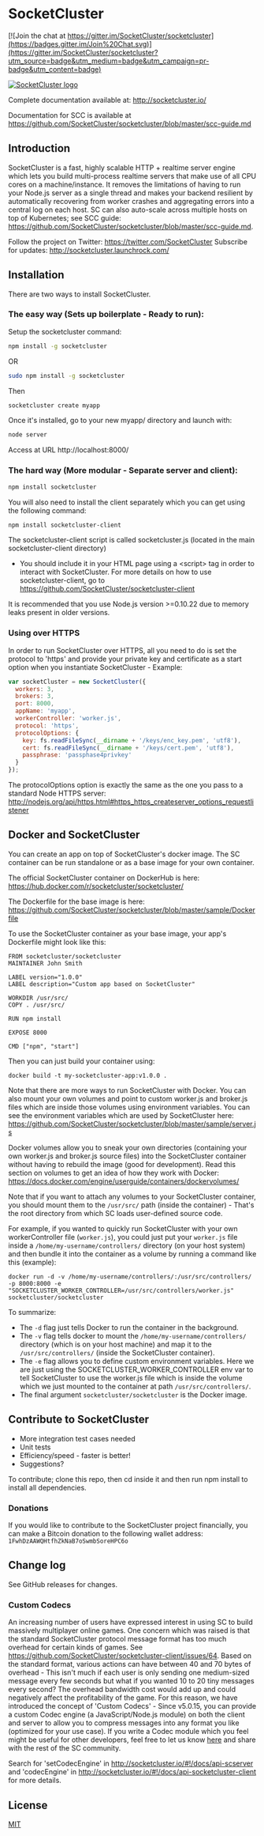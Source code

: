 SocketCluster
======

[![Join the chat at https://gitter.im/SocketCluster/socketcluster](https://badges.gitter.im/Join%20Chat.svg)](https://gitter.im/SocketCluster/socketcluster?utm_source=badge&utm_medium=badge&utm_campaign=pr-badge&utm_content=badge)

[![SocketCluster logo](https://raw.github.com/SocketCluster/socketcluster/master/assets/logo.png)](http://socketcluster.io/)

Complete documentation available at: http://socketcluster.io/

Documentation for SCC is available at https://github.com/SocketCluster/socketcluster/blob/master/scc-guide.md

## Introduction

SocketCluster is a fast, highly scalable HTTP + realtime server engine which lets you build multi-process
realtime servers that make use of all CPU cores on a machine/instance.
It removes the limitations of having to run your Node.js server as a single thread and makes your backend
resilient by automatically recovering from worker crashes and aggregating errors into a central log on each host.
SC can also auto-scale across multiple hosts on top of Kubernetes; see SCC guide: https://github.com/SocketCluster/socketcluster/blob/master/scc-guide.md.

Follow the project on Twitter: https://twitter.com/SocketCluster
Subscribe for updates: http://socketcluster.launchrock.com/


## Installation

There are two ways to install SocketCluster.


### The easy way (Sets up boilerplate - Ready to run):

Setup the socketcluster command:

```bash
npm install -g socketcluster
```

OR

```bash
sudo npm install -g socketcluster
```

Then

```bash
socketcluster create myapp
```

Once it's installed, go to your new myapp/ directory and launch with:

```bash
node server
```

Access at URL http://localhost:8000/

### The hard way (More modular - Separate server and client):

```bash
npm install socketcluster
```

You will also need to install the client separately which you can get using the following command:

```bash
npm install socketcluster-client
```

The socketcluster-client script is called socketcluster.js (located in the main socketcluster-client directory)
- You should include it in your HTML page using a &lt;script&gt; tag in order to interact with SocketCluster.
For more details on how to use socketcluster-client, go to https://github.com/SocketCluster/socketcluster-client

It is recommended that you use Node.js version >=0.10.22 due to memory leaks present in older versions.

### Using over HTTPS

In order to run SocketCluster over HTTPS, all you need to do is set the protocol to 'https' and
provide your private key and certificate as a start option when you instantiate SocketCluster - Example:

```js
var socketCluster = new SocketCluster({
  workers: 3,
  brokers: 3,
  port: 8000,
  appName: 'myapp',
  workerController: 'worker.js',
  protocol: 'https',
  protocolOptions: {
    key: fs.readFileSync(__dirname + '/keys/enc_key.pem', 'utf8'),
    cert: fs.readFileSync(__dirname + '/keys/cert.pem', 'utf8'),
    passphrase: 'passphase4privkey'
  }
});
```

The protocolOptions option is exactly the same as the one you pass to a standard Node HTTPS server:
http://nodejs.org/api/https.html#https_https_createserver_options_requestlistener


## Docker and SocketCluster

You can create an app on top of SocketCluster's docker image. The SC container can be run standalone or
as a base image for your own container.

The official SocketCluster container on DockerHub is here: https://hub.docker.com/r/socketcluster/socketcluster/

The Dockerfile for the base image is here: https://github.com/SocketCluster/socketcluster/blob/master/sample/Dockerfile

To use the SocketCluster container as your base image, your app's Dockerfile might look like this:

```
FROM socketcluster/socketcluster
MAINTAINER John Smith

LABEL version="1.0.0"
LABEL description="Custom app based on SocketCluster"

WORKDIR /usr/src/
COPY . /usr/src/

RUN npm install

EXPOSE 8000

CMD ["npm", "start"]

```

Then you can just build your container using:

```docker build -t my-socketcluster-app:v1.0.0 .```

Note that there are more ways to run SocketCluster with Docker.
You can also mount your own volumes and point to custom worker.js and broker.js files which are
inside those volumes using environment variables. You can see the environment variables which are used
by SocketCluster here: https://github.com/SocketCluster/socketcluster/blob/master/sample/server.js

Docker volumes allow you to sneak your own directories (containing your own worker.js and broker.js source files) into the SocketCluster container without having to rebuild the image (good for development).
Read this section on volumes to get an idea of how they work with Docker: https://docs.docker.com/engine/userguide/containers/dockervolumes/

Note that if you want to attach any volumes to your SocketCluster container, you should mount them to the ```/usr/src/``` path (inside the container) - That's the root directory from which SC loads user-defined source code.

For example, if you wanted to quickly run SocketCluster with your own workerController file (```worker.js```), you could just put your ```worker.js``` file inside a ```/home/my-username/controllers/``` directory (on your host system) and then bundle it into the container as a volume by running a command like this (example):

```
docker run -d -v /home/my-username/controllers/:/usr/src/controllers/ -p 8000:8000 -e "SOCKETCLUSTER_WORKER_CONTROLLER=/usr/src/controllers/worker.js" socketcluster/socketcluster
```

To summarize:

- The ```-d``` flag just tells Docker to run the container in the background.
- The ```-v``` flag tells docker to mount the ```/home/my-username/controllers/``` directory (which is on your host machine) and map it to the ```/usr/src/controllers/``` (inside the SocketCluster container).
- The ```-e``` flag allows you to define custom environment variables. Here we are just using the SOCKETCLUSTER_WORKER_CONTROLLER env var to tell SocketCluster
to use the worker.js file which is inside the volume which we just mounted to the container at path ```/usr/src/controllers/```.
- The final argument ```socketcluster/socketcluster``` is the Docker image.


## Contribute to SocketCluster

- More integration test cases needed
- Unit tests
- Efficiency/speed - faster is better!
- Suggestions?

To contribute; clone this repo, then cd inside it and then run npm install to install all dependencies.

### Donations

If you would like to contribute to the SocketCluster project financially, you can make a Bitcoin donation to the following wallet address: `1FwhDzAAWQHtfhZkNaB7oSwmbSoreHPC6o`


## Change log

See GitHub releases for changes.

### Custom Codecs

An increasing number of users have expressed interest in using SC to build massively multiplayer online games. One concern which was raised is that the standard SocketCluster protocol message format has too much overhead for certain kinds of games. See https://github.com/SocketCluster/socketcluster-client/issues/64.
Based on the standard format, various actions can have between 40 and 70 bytes of overhead - This isn't much if each user is only sending one medium-sized message every few seconds but what if you wanted 10 to 20 tiny messages every second? The overhead bandwidth cost would add up and could negatively affect the profitability of the game.
For this reason, we have introduced the concept of 'Custom Codecs' - Since v5.0.15, you can provide a custom Codec engine (a JavaScript/Node.js module) on both the client and server to allow you to compress messages into any format you like (optimized for your use case). If you write a Codec module which you feel might be useful for other developers, feel free to let us know <a href="https://gitter.im/SocketCluster/socketcluster">here</a> and share with the rest of the SC community.

Search for 'setCodecEngine' in http://socketcluster.io/#!/docs/api-scserver and 'codecEngine' in http://socketcluster.io/#!/docs/api-socketcluster-client for more details.


## License

[MIT](LICENSE)
